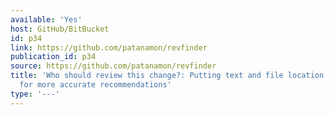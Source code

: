 ```yaml
---
available: 'Yes'
host: GitHub/BitBucket
id: p34
link: https://github.com/patanamon/revfinder
publication_id: p34
source: https://github.com/patanamon/revfinder
title: 'Who should review this change?: Putting text and file location analyses together
  for more accurate recommendations'
type: '---'
---
```

